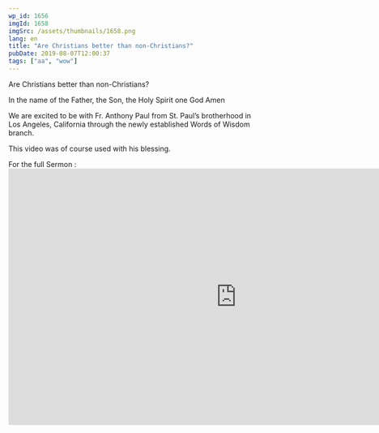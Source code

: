 ```yaml
---
wp_id: 1656
imgId: 1658
imgSrc: /assets/thumbnails/1658.png
lang: en
title: "Are Christians better than non-Christians?"
pubDate: 2019-08-07T12:00:37
tags: ["aa", "wow"]
---
```

<!-- page: 6 -->

<p>Are Christians better than non-Christians?</p>
<p>In the name of the Father, the Son, the Holy Spirit one God Amen</p>
<p>We are excited to be with Fr. Anthony Paul from St. Paul&#8217;s brotherhood in Los Angeles, California through the newly established Words of Wisdom branch.</p>
<p>This video was of course used with his blessing.</p>
<p>For the full Sermon :<br />
<iframe loading="lazy" title="Jesus and The Pharisees (English Sermon) Fr. Anthony Paul" width="900" height="506" src="https://www.youtube.com/embed/_F9gocLEH68?feature=oembed" frameborder="0" allow="accelerometer; autoplay; encrypted-media; gyroscope; picture-in-picture" allowfullscreen></iframe></p>
